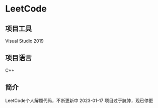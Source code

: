 # LeetCode
## 项目工具
Visual Studio 2019
## 项目语言
C++
## 简介
LeetCode个人解题代码，不断更新中
2023-01-17 项目过于臃肿，现已停更
